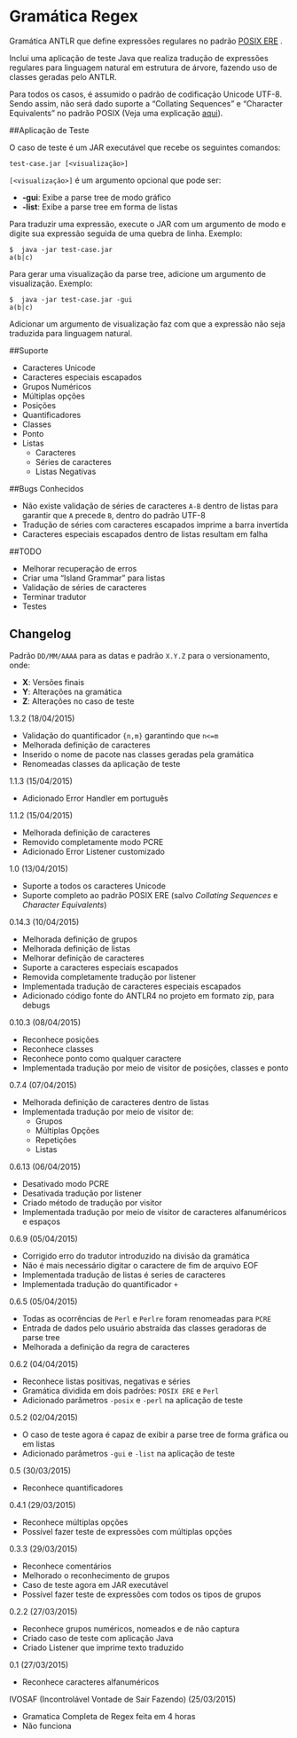 # Gramática Regex

Gramática ANTLR que define expressões regulares no padrão  [POSIX ERE](http://pubs.opengroup.org/onlinepubs/9699919799/basedefs/V1_chap09.html) .

Inclui uma aplicação de teste Java que realiza tradução de expressões regulares para linguagem natural em estrutura de árvore, fazendo uso de classes geradas pelo ANTLR.

Para todos os casos, é assumido o padrão de codificação Unicode UTF-8. Sendo assim, não será dado suporte a “Collating Sequences” e “Character Equivalents” no padrão POSIX (Veja uma explicação [aqui](http://www.regular-expressions.info/posixbrackets.html)).

##Aplicação de Teste

O caso de teste é um JAR executável que recebe os seguintes comandos:

```
test-case.jar [<visualização>]
```

`[<visualização>]` é um argumento opcional que pode ser:

- **-gui**: Exibe a parse tree de modo gráfico
- **-list**: Exibe a parse tree em forma de listas

Para traduzir uma expressão, execute o JAR com um argumento de modo e digite sua expressão seguida de uma quebra de linha. Exemplo:

```
$  java -jar test-case.jar
a(b|c)
```

Para gerar uma visualização da parse tree, adicione um argumento de visualização. Exemplo:

```
$  java -jar test-case.jar -gui
a(b|c)
```

Adicionar um argumento de visualização faz com que a expressão não seja traduzida para linguagem natural.

##Suporte
	
- Caracteres Unicode
- Caracteres especiais escapados
- Grupos Numéricos 
- Múltiplas opções
- Posições
- Quantificadores
- Classes
- Ponto
- Listas
	- Caracteres
	- Séries de caracteres
	- Listas Negativas

##Bugs Conhecidos

- Não existe validação de séries de caracteres `A-B` dentro de listas para garantir que `A` precede `B`, dentro do padrão UTF-8
- Tradução de séries com caracteres escapados imprime a barra invertida
- Caracteres especiais escapados dentro de listas resultam em falha

##TODO

- Melhorar recuperação de erros
- Criar uma “Island Grammar” para listas
- Validação de séries de caracteres
- Terminar tradutor
- Testes

## Changelog

Padrão `DD/MM/AAAA` para as datas e padrão `X.Y.Z` para o versionamento, onde:

- **X**: Versões finais
- **Y**: Alterações na gramática
- **Z**: Alterações no caso de teste

1.3.2 (18/04/2015)

- Validação do quantificador `{n,m}` garantindo que `n<=m`
- Melhorada definição de caracteres
- Inserido o nome de pacote nas classes geradas pela gramática
- Renomeadas classes da aplicação de teste

1.1.3 (15/04/2015)

- Adicionado Error Handler em português

1.1.2 (15/04/2015)

- Melhorada definição de caracteres
- Removido completamente modo PCRE
- Adicionado Error Listener customizado

1.0 (13/04/2015)

- Suporte a todos os caracteres Unicode
- Suporte completo ao padrão POSIX ERE (salvo  *Collating Sequences* e *Character Equivalents*)

0.14.3 (10/04/2015)

- Melhorada definição de grupos
- Melhorada definição de listas
- Melhorar definição de caracteres
- Suporte a caracteres especiais escapados
- Removida completamente tradução por listener
- Implementada tradução de caracteres especiais escapados
- Adicionado código fonte do ANTLR4 no projeto em formato zip, para debugs

0.10.3 (08/04/2015)

- Reconhece posições
- Reconhece classes
- Reconhece ponto como qualquer caractere
- Implementada tradução por meio de visitor de posições, classes e ponto

0.7.4 (07/04/2015)

- Melhorada definição de caracteres dentro de listas
- Implementada tradução por meio de visitor de:
	- Grupos
	- Múltiplas Opções 
	- Repetições
	- Listas

0.6.13 (06/04/2015)

- Desativado modo PCRE
- Desativada tradução por listener
- Criado método de tradução por visitor
- Implementada tradução por meio de visitor de caracteres alfanuméricos e espaços

0.6.9 (05/04/2015)

- Corrigido erro do tradutor introduzido na divisão da gramática
- Não é mais necessário digitar o caractere de fim de arquivo EOF
- Implementada tradução de listas é series de caracteres
- Implementada tradução do quantificador `+`

0.6.5 (05/04/2015)

- Todas as ocorrências de `Perl` e `Perlre` foram renomeadas para `PCRE`
- Entrada de dados pelo usuário abstraída das classes geradoras de parse tree
- Melhorada a definição da regra de caracteres

0.6.2 (04/04/2015)

- Reconhece listas positivas, negativas e séries
- Gramática dividida em dois padrões: `POSIX ERE` e `Perl`
- Adicionado parâmetros `-posix` e `-perl` na aplicação de teste

0.5.2 (02/04/2015)

- O caso de teste agora é capaz de exibir a parse tree de forma gráfica ou em listas
- Adicionado parâmetros `-gui` e `-list` na aplicação de teste

0.5 (30/03/2015)

- Reconhece quantificadores

0.4.1  (29/03/2015)

- Reconhece múltiplas opções
- Possível fazer teste de expressões com múltiplas opções

0.3.3 (29/03/2015)

- Reconhece comentários
- Melhorado o reconhecimento de grupos
- Caso de teste agora em JAR executável
- Possível fazer teste de expressões com todos os tipos de grupos

0.2.2 (27/03/2015)

- Reconhece grupos numéricos, nomeados e de não captura
- Criado caso de teste com aplicação Java
- Criado Listener que imprime texto traduzido

0.1 (27/03/2015)

- Reconhece caracteres alfanuméricos

IVOSAF (Incontrolável Vontade de Sair Fazendo) (25/03/2015)

- Gramatica Completa de Regex feita em 4 horas
- Não funciona
